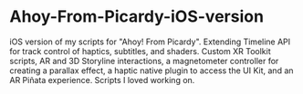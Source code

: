 # Ahoy-From-Picardy-iOS-version
iOS version of my scripts for "Ahoy! From Picardy". Extending Timeline API for track control of haptics, subtitles, and shaders. Custom XR Toolkit scripts, AR and 3D Storyline interactions, a magnetometer controller for creating a parallax effect, a haptic native plugin to access the UI Kit, and an AR Piñata experience. Scripts I loved working on.
